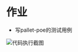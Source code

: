 # 作业
- 写pallet-poe的测试用例

![代码执行截图](https://p.qlogo.cn/qqmail_head/C6nnRGnPbvwlVslNHxDtemvOjTjEDAZ1fe7Nw5c0nL7MtBHyqWEYzODTr8onzpNOXEushsib2xvk/0)

